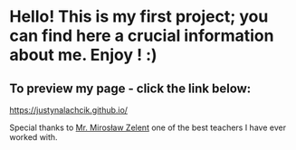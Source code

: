 # Hello! This is my first project; you can find here a crucial information about me. Enjoy ! :)

## To preview my page - click the link below:
https://justynalachcik.github.io/
 
Special thanks to <a href=http://miroslawzelent.pl/ target="_blank">Mr. Mirosław Zelent</a> 
one of the best teachers I have ever worked with. 
